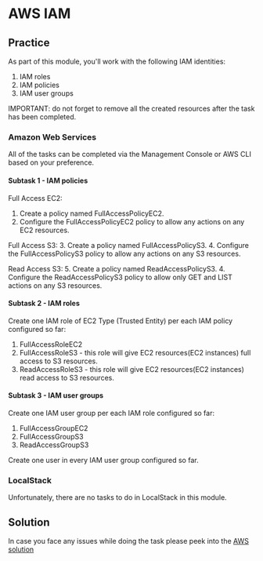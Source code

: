 # AWS IAM

## Practice

As part of this module, you'll work with the following IAM identities: 
1. IAM roles
2. IAM policies
3. IAM user groups

IMPORTANT: do not forget to remove all the created resources after the task has been completed.

### Amazon Web Services

All of the tasks can be completed via the Management Console or AWS CLI based on your preference.

#### Subtask 1 - IAM policies

Full Access EC2:
1. Create a policy named FullAccessPolicyEC2.
2. Configure the FullAccessPolicyEC2 policy to allow any actions on any EC2 resources.

Full Access S3:
3. Create a policy named FullAccessPolicyS3.
4. Configure the FullAccessPolicyS3 policy to allow any actions on any S3 resources.

Read Access S3:
5. Create a policy named ReadAccessPolicyS3.
4. Configure the ReadAccessPolicyS3 policy to allow only GET and LIST actions on any S3 resources.

#### Subtask 2 - IAM roles

Create one IAM role of EC2 Type (Trusted Entity) per each IAM policy configured so far:
1. FullAccessRoleEC2
2. FullAccessRoleS3 - this role will give EC2 resources(EC2 instances) full access to S3 resources.
3. ReadAccessRoleS3 - this role will give EC2 resources(EC2 instances) read access to S3 resources.

#### Subtask 3 - IAM user groups

Create one IAM user group per each IAM role configured so far:
1. FullAccessGroupEC2
2. FullAccessGroupS3
3. ReadAccessGroupS3

Create one user in every IAM user group configured so far.

### LocalStack

Unfortunately, there are no tasks to do in LocalStack in this module.

## Solution

In case you face any issues while doing the task please peek into the [AWS solution](./solution/iam/iam_solution_console.md)
